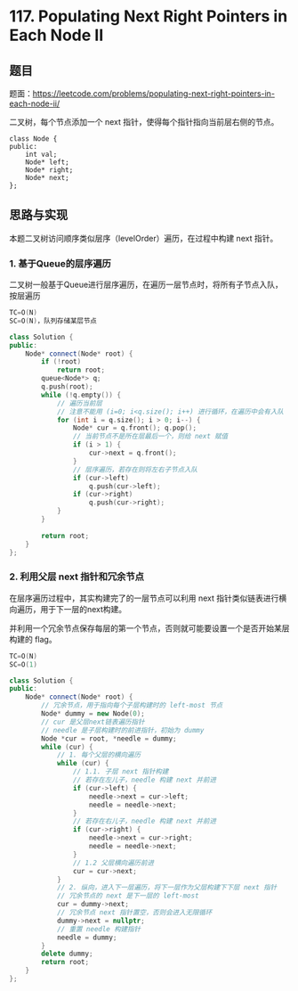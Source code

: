 # 117. Populating Next Right Pointers in Each Node II

## 题目

题面：https://leetcode.com/problems/populating-next-right-pointers-in-each-node-ii/

二叉树，每个节点添加一个 next 指针，使得每个指针指向当前层右侧的节点。

``` 
class Node {
public:
    int val;
    Node* left;
    Node* right;
    Node* next;
};
```

## 思路与实现

本题二叉树访问顺序类似层序（levelOrder）遍历，在过程中构建 next 指针。

### 1. 基于Queue的层序遍历

二叉树一般基于Queue进行层序遍历，在遍历一层节点时，将所有子节点入队，按层遍历

``` c++
TC=O(N)
SC=O(N)，队列存储某层节点

class Solution {
public:
    Node* connect(Node* root) {
        if (!root)
            return root;
        queue<Node*> q;
        q.push(root);
        while (!q.empty()) {
            // 遍历当前层
            // 注意不能用 (i=0; i<q.size(); i++) 进行循环，在遍历中会有入队
            for (int i = q.size(); i > 0; i--) {
                Node* cur = q.front(); q.pop();
                // 当前节点不是所在层最后一个，则给 next 赋值
                if (i > 1) {
                    cur->next = q.front();
                }
                // 层序遍历，若存在则将左右子节点入队
                if (cur->left)
                    q.push(cur->left);
                if (cur->right)
                    q.push(cur->right);
            }
        }
        
        return root;
    }
};
```

### 2. 利用父层 next 指针和冗余节点

在层序遍历过程中，其实构建完了的一层节点可以利用 next 指针类似链表进行横向遍历，用于下一层的next构建。

并利用一个冗余节点保存每层的第一个节点，否则就可能要设置一个是否开始某层构建的 flag。

``` c++
TC=O(N)
SC=O(1)

class Solution {
public:
    Node* connect(Node* root) {
        // 冗余节点，用于指向每个子层构建时的 left-most 节点
        Node* dummy = new Node(0);
        // cur 是父层next链表遍历指针
        // needle 是子层构建时的前进指针，初始为 dummy
        Node *cur = root, *needle = dummy;
        while (cur) {
            // 1. 每个父层的横向遍历
            while (cur) {
                // 1.1. 子层 next 指针构建
                // 若存在左儿子，needle 构建 next 并前进
                if (cur->left) {
                    needle->next = cur->left;
                    needle = needle->next;
                }
                // 若存在右儿子，needle 构建 next 并前进
                if (cur->right) {
                    needle->next = cur->right;
                    needle = needle->next;
                }
                // 1.2 父层横向遍历前进
                cur = cur->next;
            }
            // 2. 纵向，进入下一层遍历，将下一层作为父层构建下下层 next 指针
            // 冗余节点的 next 是下一层的 left-most
            cur = dummy->next;
            // 冗余节点 next 指针置空，否则会进入无限循环
            dummy->next = nullptr;
            // 重置 needle 构建指针
            needle = dummy;
        }
        delete dummy;
        return root;
    }
};
```
